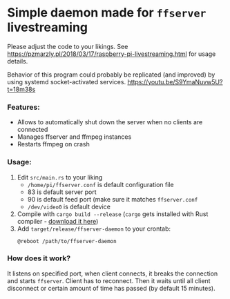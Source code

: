 # Simple daemon made for `ffserver` livestreaming

Please adjust the code to your likings. See https://pzmarzly.pl/2018/03/17/raspberry-pi-livestreaming.html for usage details.

Behavior of this program could probably be replicated (and improved) by using systemd socket-activated services. https://youtu.be/S9YmaNuvw5U?t=18m38s

### Features:

- Allows to automatically shut down the server when no clients are connected
- Manages ffserver and ffmpeg instances
- Restarts ffmpeg on crash

### Usage:

1. Edit `src/main.rs` to your liking
   - `/home/pi/ffserver.conf` is default configuration file
   - 83 is default server port
   - 90 is default feed port (make sure it matches `ffserver.conf`
   - `/dev/video0` is default device
2. Compile with `cargo build --release` (`cargo` gets installed with Rust compiler - [download it here](https://www.rust-lang.org/en-US/install.html))
3. Add `target/release/ffserver-daemon` to your crontab:
   ```
   @reboot /path/to/ffserver-daemon
   ```

### How does it work?

It listens on specified port, when client connects, it breaks the connection and starts `ffserver`. Client has to reconnect. Then it waits until all client disconnect or certain amount of time has passed (by default 15 minutes).
